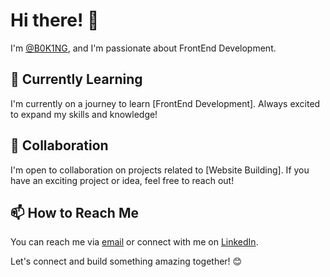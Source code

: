 # Hi there! 👋

I'm [@B0K1NG](https://github.com/B0K1NG), and I'm passionate about FrontEnd Development.

## 🌱 Currently Learning

I'm currently on a journey to learn [FrontEnd Development]. Always excited to expand my skills and knowledge!

## 💞️ Collaboration

I'm open to collaboration on projects related to [Website Building]. If you have an exciting project or idea, feel free to reach out!

## 📫 How to Reach Me

You can reach me via [email](dominykaspavlijus@gmail.com) or connect with me on [LinkedIn](https://www.linkedin.com/in/your-linkedin-profile](https://www.linkedin.com/in/dominykas-pavlijus-138b41270/)https://www.linkedin.com/in/dominykas-pavlijus-138b41270/).

Let's connect and build something amazing together! 😊
